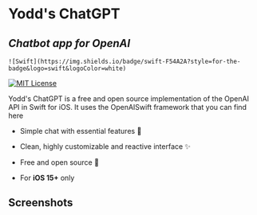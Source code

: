 # Yodd's ChatGPT

## _Chatbot app for OpenAI_

  

`![Swift](https://img.shields.io/badge/swift-F54A2A?style=for-the-badge&logo=swift&logoColor=white)`

  
[![MIT License](https://img.shields.io/badge/License-MIT-green.svg)](https://choosealicense.com/licenses/mit/)

  

Yodd's ChatGPT is a free and open source implementation of the OpenAI API in Swift for iOS.
It uses the OpenAISwift framework that you can find here


-  Simple chat with essential features 💬

- Clean, highly customizable and reactive interface ✨

- Free and open source 🍃

- For **iOS 15+** only
  

## Screenshots

  



